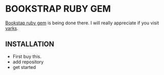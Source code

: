 # BOOKSTRAP RUBY GEM
[Bookstap ruby gem](http://www.google.com) is being done there.
I will really appreciate if you visit [varks](http://www.google.com).


## INSTALLATION
- First buy this.
- add repository
- get started
